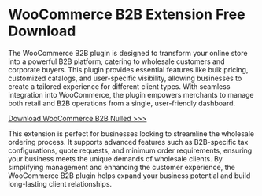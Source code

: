 # WooCommerce B2B Extension Free Download


The WooCommerce B2B plugin is designed to transform your online store into a powerful B2B platform, catering to wholesale customers and corporate buyers. This plugin provides essential features like bulk pricing, customized catalogs, and user-specific visibility, allowing businesses to create a tailored experience for different client types. With seamless integration into WooCommerce, the plugin empowers merchants to manage both retail and B2B operations from a single, user-friendly dashboard.

[Download WooCommerce B2B Nulled >>>](https://codecheap.org/downloads/woocommerce-b2b-v-2-1-5-yukapo-com/)

This extension is perfect for businesses looking to streamline the wholesale ordering process. It supports advanced features such as B2B-specific tax configurations, quote requests, and minimum order requirements, ensuring your business meets the unique demands of wholesale clients. By simplifying management and enhancing the customer experience, the WooCommerce B2B plugin helps expand your business potential and build long-lasting client relationships.